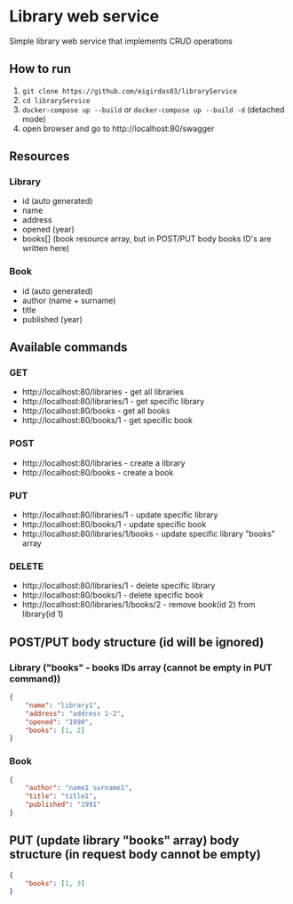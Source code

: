 # Library web service
Simple library web service that implements CRUD operations 

## How to run
1. `git clone https://github.com/eigirdas03/libraryService`
2. `cd libraryService`
3. `docker-compose up --build` or `docker-compose up --build -d` (detached mode)
4. open browser and go to http://localhost:80/swagger
   

## Resources

### Library
* id (auto generated)
* name
* address
* opened (year)
* books[] (book resource array, but in POST/PUT body books ID's are written here)

### Book

* id (auto generated)
* author (name + surname)
* title
* published (year)

## Available commands

### GET
* http://localhost:80/libraries - get all libraries
* http://localhost:80/libraries/1 - get specific library
* http://localhost:80/books - get all books
* http://localhost:80/books/1 - get specific book

### POST
* http://localhost:80/libraries - create a library
* http://localhost:80/books - create a book

### PUT
* http://localhost:80/libraries/1 - update specific library
* http://localhost:80/books/1 - update specific book
* http://localhost:80/libraries/1/books - update specific library "books" array

### DELETE
* http://localhost:80/libraries/1 - delete specific library
* http://localhost:80/books/1 - delete specific book
* http://localhost:80/libraries/1/books/2 - remove book(id 2) from library(id 1)


## POST/PUT body structure (id will be ignored)

### Library ("books" - books IDs array (cannot be empty in PUT command))
```json
{
    "name": "library1",
    "address": "address 1-2",
    "opened": "1990",
    "books": [1, 2]
}
```

### Book
```json
{
    "author": "name1 surname1",
    "title": "title1",
    "published": "1991"
}
```

## PUT (update library "books" array) body structure (in request body cannot be empty)
```json
{
    "books": [1, 3]
}
```
